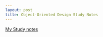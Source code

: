 ```yaml
---
layout: post
title: Object-Oriented Design Study Notes
---
```


<a href="https://www.notion.so/Study-Notes-70bdf232a70645beaaa93ff8ae409af5">My Study notes</a>
